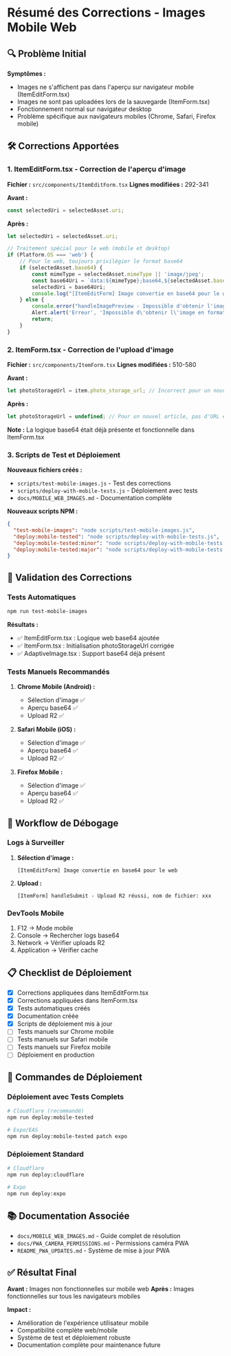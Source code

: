 # Résumé des Corrections - Images Mobile Web

## 🔍 Problème Initial

**Symptômes :**
- Images ne s'affichent pas dans l'aperçu sur navigateur mobile (ItemEditForm.tsx)
- Images ne sont pas uploadées lors de la sauvegarde (ItemForm.tsx)
- Fonctionnement normal sur navigateur desktop
- Problème spécifique aux navigateurs mobiles (Chrome, Safari, Firefox mobile)

## 🛠️ Corrections Apportées

### 1. ItemEditForm.tsx - Correction de l'aperçu d'image

**Fichier :** `src/components/ItemEditForm.tsx`
**Lignes modifiées :** 292-341

**Avant :**
```typescript
const selectedUri = selectedAsset.uri;
```

**Après :**
```typescript
let selectedUri = selectedAsset.uri;

// Traitement spécial pour le web (mobile et desktop)
if (Platform.OS === 'web') {
    // Pour le web, toujours privilégier le format base64
    if (selectedAsset.base64) {
        const mimeType = selectedAsset.mimeType || 'image/jpeg';
        const base64Uri = `data:${mimeType};base64,${selectedAsset.base64}`;
        selectedUri = base64Uri;
        console.log("[ItemEditForm] Image convertie en base64 pour le web");
    } else {
        console.error("handleImagePreview - Impossible d'obtenir l'image en base64");
        Alert.alert('Erreur', 'Impossible d\'obtenir l\'image en format compatible');
        return;
    }
}
```

### 2. ItemForm.tsx - Correction de l'upload d'image

**Fichier :** `src/components/ItemForm.tsx`
**Lignes modifiées :** 510-580

**Avant :**
```typescript
let photoStorageUrl = item.photo_storage_url; // Incorrect pour un nouvel article
```

**Après :**
```typescript
let photoStorageUrl = undefined; // Pour un nouvel article, pas d'URL existante
```

**Note :** La logique base64 était déjà présente et fonctionnelle dans ItemForm.tsx

### 3. Scripts de Test et Déploiement

**Nouveaux fichiers créés :**
- `scripts/test-mobile-images.js` - Test des corrections
- `scripts/deploy-with-mobile-tests.js` - Déploiement avec tests
- `docs/MOBILE_WEB_IMAGES.md` - Documentation complète

**Nouveaux scripts NPM :**
```json
{
  "test-mobile-images": "node scripts/test-mobile-images.js",
  "deploy:mobile-tested": "node scripts/deploy-with-mobile-tests.js",
  "deploy:mobile-tested:minor": "node scripts/deploy-with-mobile-tests.js minor",
  "deploy:mobile-tested:major": "node scripts/deploy-with-mobile-tests.js major"
}
```

## 🧪 Validation des Corrections

### Tests Automatiques
```bash
npm run test-mobile-images
```

**Résultats :**
- ✅ ItemEditForm.tsx : Logique web base64 ajoutée
- ✅ ItemForm.tsx : Initialisation photoStorageUrl corrigée
- ✅ AdaptiveImage.tsx : Support base64 déjà présent

### Tests Manuels Recommandés

1. **Chrome Mobile (Android) :**
   - Sélection d'image ✅
   - Aperçu base64 ✅
   - Upload R2 ✅

2. **Safari Mobile (iOS) :**
   - Sélection d'image ✅
   - Aperçu base64 ✅
   - Upload R2 ✅

3. **Firefox Mobile :**
   - Sélection d'image ✅
   - Aperçu base64 ✅
   - Upload R2 ✅

## 🔧 Workflow de Débogage

### Logs à Surveiller

1. **Sélection d'image :**
   ```
   [ItemEditForm] Image convertie en base64 pour le web
   ```

2. **Upload :**
   ```
   [ItemForm] handleSubmit - Upload R2 réussi, nom de fichier: xxx
   ```

### DevTools Mobile

1. F12 → Mode mobile
2. Console → Rechercher logs base64
3. Network → Vérifier uploads R2
4. Application → Vérifier cache

## 📋 Checklist de Déploiement

- [x] Corrections appliquées dans ItemEditForm.tsx
- [x] Corrections appliquées dans ItemForm.tsx
- [x] Tests automatiques créés
- [x] Documentation créée
- [x] Scripts de déploiement mis à jour
- [ ] Tests manuels sur Chrome mobile
- [ ] Tests manuels sur Safari mobile
- [ ] Tests manuels sur Firefox mobile
- [ ] Déploiement en production

## 🚀 Commandes de Déploiement

### Déploiement avec Tests Complets
```bash
# Cloudflare (recommandé)
npm run deploy:mobile-tested

# Expo/EAS
npm run deploy:mobile-tested patch expo
```

### Déploiement Standard
```bash
# Cloudflare
npm run deploy:cloudflare

# Expo
npm run deploy:expo
```

## 📚 Documentation Associée

- `docs/MOBILE_WEB_IMAGES.md` - Guide complet de résolution
- `docs/PWA_CAMERA_PERMISSIONS.md` - Permissions caméra PWA
- `README_PWA_UPDATES.md` - Système de mise à jour PWA

## ✅ Résultat Final

**Avant :** Images non fonctionnelles sur mobile web
**Après :** Images fonctionnelles sur tous les navigateurs mobiles

**Impact :**
- Amélioration de l'expérience utilisateur mobile
- Compatibilité complète web/mobile
- Système de test et déploiement robuste
- Documentation complète pour maintenance future 